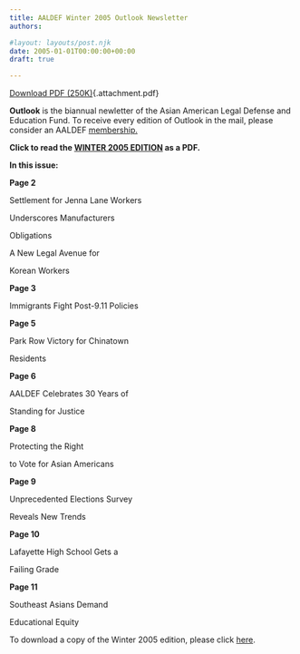 ```yaml
---
title: AALDEF Winter 2005 Outlook Newsletter
authors: 

#layout: layouts/post.njk
date: 2005-01-01T00:00:00+00:00
draft: true

---
```


[Download PDF (250K)][1]{.attachment.pdf}

**Outlook** is the biannual newletter of the Asian American Legal Defense and Education Fund. To receive every edition of Outlook in the mail, please consider an AALDEF [membership.][2]

**Click to read the [WINTER 2005 EDITION][1] as a PDF.**

**In this issue:**

**Page 2**

Settlement for Jenna Lane Workers

Underscores Manufacturers

Obligations

A New Legal Avenue for

Korean Workers

**Page 3**

Immigrants Fight Post-9.11 Policies

**Page 5**

Park Row Victory for Chinatown

Residents

**Page 6**

AALDEF Celebrates 30 Years of

Standing for Justice

**Page 8**

Protecting the Right

to Vote for Asian Americans

**Page 9**

Unprecedented Elections Survey

Reveals New Trends

**Page 10**

Lafayette High School Gets a

Failing Grade

**Page 11**

Southeast Asians Demand

Educational Equity

To download a copy of the Winter 2005 edition, please click [here][1].

[1]: /missing/2005-01-01_334_AALDEFWinter20.pdf

[2]: /take-action/donate/
